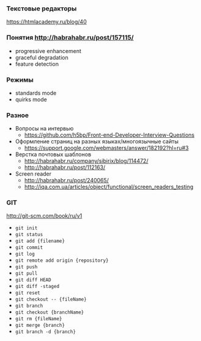 ### Текстовые редакторы
https://htmlacademy.ru/blog/40

### Понятия http://habrahabr.ru/post/157115/
- progressive enhancement
- graceful degradation
- feature detection

### Режимы
- standards mode
- quirks mode

### Разное
- Вопросы на интервью 
  - https://github.com/h5bp/Front-end-Developer-Interview-Questions
- Оформление страниц на разных языках/многоязычные сайты
  - https://support.google.com/webmasters/answer/182192?hl=ru#3
- Верстка почтовых шаблонов
  - http://habrahabr.ru/company/sibirix/blog/114472/
  - http://habrahabr.ru/post/112163/
- Screen reader
  - http://habrahabr.ru/post/240065/
  - http://iqa.com.ua/articles/object/functional/screen_readers_testing

### GIT
http://git-scm.com/book/ru/v1

- ``` git init ```
- ``` git status ```
- ``` git add {filename} ```
- ``` git commit ```
- ``` git log ```
- ``` git remote add origin {repository} ```
- ``` git push ```
- ``` git pull ```
- ``` git diff HEAD ```
- ``` git diff -staged ```
- ``` git reset ```
- ``` git checkout -- {fileName} ```
- ``` git branch ```
- ``` git checkout {branchName} ```
- ``` git rm {fileName} ```
- ``` git merge {branch} ```
- ``` git branch -d {branch} ```